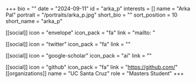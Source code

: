 +++
bio = "" 
date = "2024-09-11" 
id = "arka_p" 
interests = [] 
name = "Arka Pal" 
portrait = "/portraits/arka_p.jpg" 
short_bio = "" 
sort_position = 10
 short_name = "arka_p" 

[[social]] 
    icon = "envelope" 
    icon_pack = "fa" 
    link = "mailto: "

 [[social]] 
    icon = "twitter" 
    icon_pack = "fa" 
    link = "" 

[[social]] 
    icon = "google-scholar" 
    icon_pack = "ai" 
    link = "" 

[[social]] 
    icon = "github" 
    icon_pack = "fa" 
    link = "https://github.com/" 
[[organizations]] 
     name = "UC Santa Cruz" 
      role = "Masters Student" 
+++